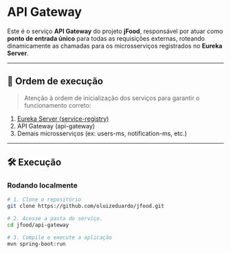 # API Gateway

Este é o serviço **API Gateway** do projeto **jFood**, responsável por atuar como **ponto de entrada único** para todas as requisições externas, roteando dinamicamente as chamadas para os microsserviços registrados no **Eureka Server**.

---
## 🚀 Ordem de execução

> Atenção à ordem de inicialização dos serviços para garantir o funcionamento correto:

1. [Eureka Server (service-registry)](https://github.com/oluizeduardo/jfood/tree/main/service-registry-ms)
2. API Gateway (api-gateway)
3. Demais microsserviços (ex: users-ms, notification-ms, etc.)
---

## 🛠️ Execução

### Rodando localmente

```bash
# 1. Clone o repositório
git clone https://github.com/oluizeduardo/jfood.git

# 2. Acesse a pasta do serviço.
cd jfood/api-gateway

# 3. Compile e execute a aplicação
mvn spring-boot:run
```



